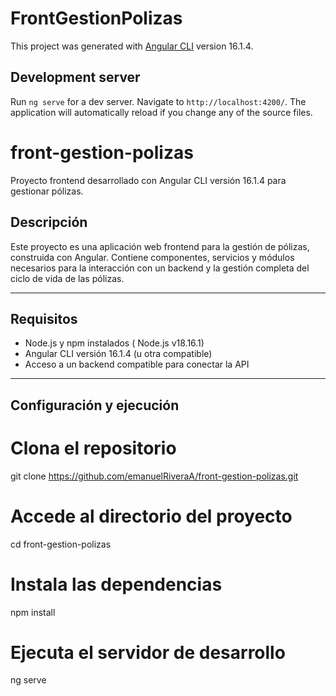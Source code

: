 # FrontGestionPolizas

This project was generated with [Angular CLI](https://github.com/angular/angular-cli) version 16.1.4.

## Development server

Run `ng serve` for a dev server. Navigate to `http://localhost:4200/`. The application will automatically reload if you change any of the source files.

# front-gestion-polizas

Proyecto frontend desarrollado con Angular CLI versión 16.1.4 para gestionar pólizas.

## Descripción

Este proyecto es una aplicación web frontend para la gestión de pólizas, construida con Angular. Contiene componentes, servicios y módulos necesarios para la interacción con un backend y la gestión completa del ciclo de vida de las pólizas.

---

## Requisitos

- Node.js y npm instalados ( Node.js v18.16.1)
- Angular CLI versión 16.1.4 (u otra compatible)
- Acceso a un backend compatible para conectar la API

---

## Configuración y ejecución

# Clona el repositorio
git clone https://github.com/emanuelRiveraA/front-gestion-polizas.git

# Accede al directorio del proyecto
cd front-gestion-polizas

# Instala las dependencias
npm install

# Ejecuta el servidor de desarrollo
ng serve



